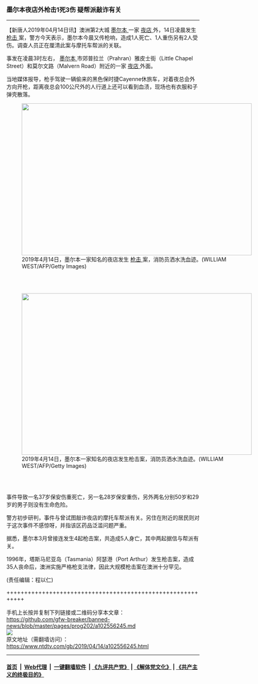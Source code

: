 ### 墨尔本夜店外枪击1死3伤 疑帮派敲诈有关
------------------------

<div class="post_content" itemprop="articleBody">
 <p>
  【新唐人2019年04月14日讯】澳洲第2大城
  <a href="https://www.ntdtv.com/gb/墨尔本.htm">
   墨尔本
  </a>
  一家
  <a href="https://www.ntdtv.com/gb/夜店.htm">
   夜店
  </a>
  外，14日凌晨发生
  <a href="https://www.ntdtv.com/gb/枪击.htm">
   枪击
  </a>
  案，警方今天表示，墨尔本今晨又传枪响，造成1人死亡、1人重伤另有2人受伤。调查人员正在厘清此案与摩托车帮派的关联。
 </p>
 <p>
  事发在凌晨3时左右，
  <a href="https://www.ntdtv.com/gb/墨尔本.htm">
   墨尔本
  </a>
  市郊普拉兰（Prahran）雅皮士街（Little Chapel Street）和莫尔文路（Malvern Road）附近的一家
  <a href="https://www.ntdtv.com/gb/夜店.htm">
   夜店
  </a>
  外面。
 </p>
 <p>
  当地媒体报导，枪手驾驶一辆偷来的黑色保时捷Cayenne休旅车，对着夜总会外方向开枪，距离夜总会100公尺外的人行道上还可以看到血渍，现场也有衣服和子弹壳散落。
 </p>
 <figure class="wp-caption alignnone" id="attachment_102556265" style="width: 600px">
  <img alt="" class="size-medium wp-image-102556265" height="396" src="https://www.ntdtv.com/assets/uploads/2019/04/GettyImages-1136943383-600x396.jpg" width="600">
   <br/><figcaption class="wp-caption-text">
    2019年4月14日，墨尔本一家知名的夜店发生
    <a href="https://www.ntdtv.com/gb/枪击.htm">
     枪击
    </a>
    案，消防员洒水洗血迹。(WILLIAM WEST/AFP/Getty Images)
   </figcaption><br/>
  </img>
 </figure><br/>
 <figure class="wp-caption alignnone" id="attachment_102556264" style="width: 600px">
  <img alt="" class="size-medium wp-image-102556264" height="421" src="https://www.ntdtv.com/assets/uploads/2019/04/GettyImages-1136943382-600x421.jpg" width="600">
   <br/><figcaption class="wp-caption-text">
    2019年4月14日，墨尔本一家知名的夜店发生枪击案，消防员洒水洗血迹。(WILLIAM WEST/AFP/Getty Images)
   </figcaption><br/>
  </img>
 </figure><br/>
 <p>
  事件导致一名37岁保安伤重死亡，另一名28岁保安重伤，另外两名分别50岁和29岁的男子则没有生命危险。
 </p>
 <p>
  警方初步研判，事件与曾试图敲诈夜店的摩托车帮派有关。另住在附近的居民则对于这次事件不感惊呀，并指该区药品泛滥问题严重。
 </p>
 <p>
  据悉，墨尔本3月曾接连发生4起枪击案，共造成5人身亡，其中两起据信与帮派有关。
 </p>
 <p>
 </p>
 <p>
  1996年，塔斯马尼亚岛（Tasmania）阿瑟港（Port Arthur）发生枪击案，造成35人丧命后，澳洲实施严格枪支法律，因此大规模枪击案在澳洲十分罕见。
 </p>
 <p>
  (责任编辑：程以仁)
 </p>
 <div class="single_ad">
 </div>
</div>

+++++++++++++++++++++++++++++++++++++++++++++++++++++++++++<br/><br/>
手机上长按并复制下列链接或二维码分享本文章：<br/>
https://github.com/gfw-breaker/banned-news/blob/master/pages/prog202/a102556245.md <br/>
<a href='https://github.com/gfw-breaker/banned-news/blob/master/pages/prog202/a102556245.md'><img src='https://github.com/gfw-breaker/banned-news/blob/master/pages/prog202/a102556245.md.png'/></a> <br/>
原文地址（需翻墙访问）：https://www.ntdtv.com/gb/2019/04/14/a102556245.html


------------------------
#### [首页](https://github.com/gfw-breaker/banned-news/blob/master/README.md) &nbsp;|&nbsp; [Web代理](https://github.com/labour-camp/helloworld) &nbsp;|&nbsp; [一键翻墙软件](https://github.com/gfw-breaker/nogfw/blob/master/README.md) &nbsp;| [《九评共产党》](https://github.com/gfw-breaker/9ping.md/blob/master/README.md#九评之一评共产党是什么) | [《解体党文化》](https://github.com/gfw-breaker/jtdwh.md/blob/master/README.md) | [《共产主义的终极目的》](https://github.com/gfw-breaker/gczydzjmd.md/blob/master/README.md)

